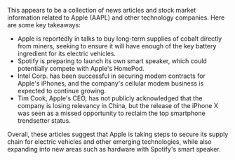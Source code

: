 This appears to be a collection of news articles and stock market information related to Apple (AAPL) and other technology companies. Here are some key takeaways:

* Apple is reportedly in talks to buy long-term supplies of cobalt directly from miners, seeking to ensure it will have enough of the key battery ingredient for its electric vehicles.
* Spotify is preparing to launch its own smart speaker, which could potentially compete with Apple's HomePod.
* Intel Corp. has been successful in securing modem contracts for Apple's iPhones, and the company's cellular modem business is expected to continue growing.
* Tim Cook, Apple's CEO, has not publicly acknowledged that the company is losing relevancy in China, but the release of the iPhone X was seen as a missed opportunity to reclaim the top smartphone trendsetter status.

Overall, these articles suggest that Apple is taking steps to secure its supply chain for electric vehicles and other emerging technologies, while also expanding into new areas such as hardware with Spotify's smart speaker.